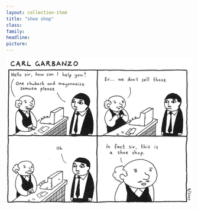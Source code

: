 ```yaml
---
layout: collection-item
title: "shoe shop"
class:	
family:
headline:
picture:
---
```


![shoe-shop](/assets/img/garbanzo/2007/shoe-shop-900w.jpg)
